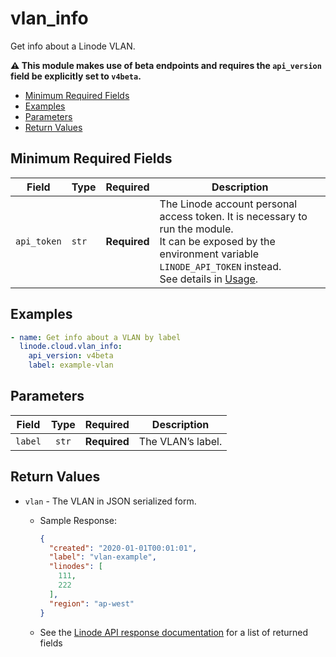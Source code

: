 # vlan_info

Get info about a Linode VLAN.

**:warning: This module makes use of beta endpoints and requires the `api_version` field be explicitly set to `v4beta`.**

- [Minimum Required Fields](#minimum-required-fields)
- [Examples](#examples)
- [Parameters](#parameters)
- [Return Values](#return-values)

## Minimum Required Fields
| Field       | Type  | Required     | Description                                                                                                                                                                                                              |
|-------------|-------|--------------|--------------------------------------------------------------------------------------------------------------------------------------------------------------------------------------------------------------------------|
| `api_token` | `str` | **Required** | The Linode account personal access token. It is necessary to run the module. <br/>It can be exposed by the environment variable `LINODE_API_TOKEN` instead. <br/>See details in [Usage](https://github.com/linode/ansible_linode?tab=readme-ov-file#usage). |

## Examples

```yaml
- name: Get info about a VLAN by label
  linode.cloud.vlan_info:
    api_version: v4beta
    label: example-vlan
```


## Parameters

| Field     | Type | Required | Description                                                                  |
|-----------|------|----------|------------------------------------------------------------------------------|
| `label` | <center>`str`</center> | <center>**Required**</center> | The VLAN’s label.   |

## Return Values

- `vlan` - The VLAN in JSON serialized form.

    - Sample Response:
        ```json
        {
          "created": "2020-01-01T00:01:01",
          "label": "vlan-example",
          "linodes": [
            111,
            222
          ],
          "region": "ap-west"
        }
        ```
    - See the [Linode API response documentation](https://techdocs.akamai.com/linode-api/reference/get-vlans) for a list of returned fields


